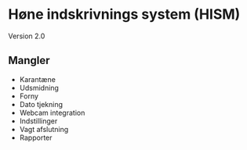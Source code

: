 ﻿Høne indskrivnings system (HISM)
================================
Version 2.0

Mangler
-------

- Karantæne
- Udsmidning
- Forny
- Dato tjekning
- Webcam integration
- Indstillinger
- Vagt afslutning
- Rapporter
